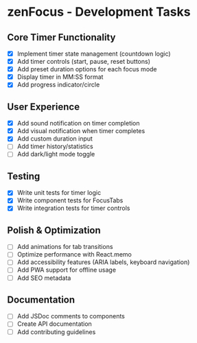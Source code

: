 # zenFocus - Development Tasks

## Core Timer Functionality
- [x] Implement timer state management (countdown logic)
- [x] Add timer controls (start, pause, reset buttons)
- [x] Add preset duration options for each focus mode
- [x] Display timer in MM:SS format
- [x] Add progress indicator/circle

## User Experience
- [x] Add sound notification on timer completion
- [x] Add visual notification when timer completes
- [x] Add custom duration input
- [ ] Add timer history/statistics
- [ ] Add dark/light mode toggle

## Testing
- [x] Write unit tests for timer logic
- [x] Write component tests for FocusTabs
- [x] Write integration tests for timer controls

## Polish & Optimization
- [ ] Add animations for tab transitions
- [ ] Optimize performance with React.memo
- [ ] Add accessibility features (ARIA labels, keyboard navigation)
- [ ] Add PWA support for offline usage
- [ ] Add SEO metadata

## Documentation
- [ ] Add JSDoc comments to components
- [ ] Create API documentation
- [ ] Add contributing guidelines
